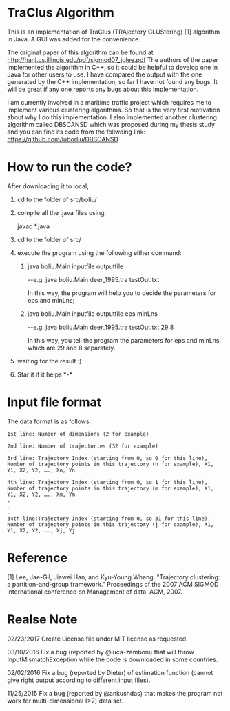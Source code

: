 # TraClus Algorithm

This is an implementation of TraClus (TRAjectory CLUStering) [1] algorithm in Java. A GUI was added for the convenience.

The original paper of this algorithm can be found at http://hanj.cs.illinois.edu/pdf/sigmod07_jglee.pdf 
The authors of the paper implemented the algorithm in C++, so it could be helpful to develop one in Java for 
other users to use. I have compared the output with the one generated by the C++ implementation, so far I have not found
any bugs. It will be great if any one reports any bugs about this implementation.

I am currently involved in a maritime traffic project which requires me to implement various clustering algorithms. So that
is the very first motivation about why I do this implementation. I also implemented another clustering algorithm called DBSCANSD
which was proposed during my thesis study and you can find its code from the follwoing link: 
https://github.com/luborliu/DBSCANSD




# How to run the code?

After downloading it to local, 

1. cd to the folder of src/boliu/

2. compile all the .java files using:

    javac *.java

3. cd to the folder of src/

4. execute the program using the following either command:

    1) java boliu.Main inputfile outputfile 
    
        --e.g. java boliu.Main deer_1995.tra testOut.txt
        
        In this way, the program will help you to decide the parameters for eps and minLns;

    2) java boliu.Main inputfile outputfile eps minLns 
    
        --e.g. java boliu.Main deer_1995.tra testOut.txt 29 8
        
        In this way, you tell the program the parameters for eps and minLns, which are 29 and 8 separately.

5. waiting for the result :) 
6. Star it if it helps  \*-\*


# Input file format


The data format is as follows:

    1st line: Number of dimensions (2 for example)

    2nd line: Number of trajectories (32 for example)

    3rd line: Trajectory Index (starting from 0, so 0 for this line), Number of trajectory points in this trajectory (n for example), X1, Y1, X2, Y2, …., Xn, Yn

    4th line: Trajectory Index (starting from 0, so 1 for this line), Number of trajectory points in this trajectory (m for example), X1, Y1, X2, Y2, …., Xm, Ym
    .
    .
    .
    34th line:Trajectory Index (starting from 0, so 31 for this line), Number of trajectory points in this trajectory (j for example), X1, Y1, X2, Y2, …., Xj, Yj



# Reference


[1] Lee, Jae-Gil, Jiawei Han, and Kyu-Young Whang. "Trajectory clustering: a partition-and-group framework."
Proceedings of the 2007 ACM SIGMOD international conference on Management of data. ACM, 2007.


# Realse Note

02/23/2017   Create License file under MIT license as requested.

03/10/2016   Fix a bug (reported by @luca-zamboni) that will throw InputMismatchException while the code is downloaded in some      countries.

02/02/2016   Fix a bug (reported by Dieter) of estimation function (cannot give right output according to different input files). 

11/25/2015   Fix a bug (reported by @ankushdas) that makes the program not work for multi-dimensional (>2) data set.







